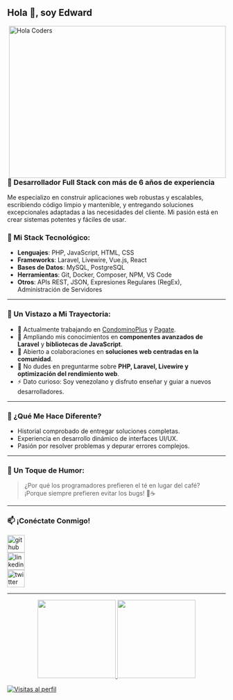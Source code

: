 ## Hola 👋, soy Edward

<img align="right" src="[https://i.pinimg.com/originals/a8/d4/46/a8d446aeaded108a90c974a5d6a356d9.gif]" alt="Hola Coders" width="500" height="350"/> 

### 🚀 Desarrollador Full Stack con más de 6 años de experiencia  

Me especializo en construir aplicaciones web robustas y escalables, escribiendo código limpio y mantenible, y entregando soluciones excepcionales adaptadas a las necesidades del cliente. Mi pasión está en crear sistemas potentes y fáciles de usar.  

### 🔧 Mi Stack Tecnológico:
- **Lenguajes**: PHP, JavaScript, HTML, CSS  
- **Frameworks**: Laravel, Livewire, Vue.js, React  
- **Bases de Datos**: MySQL, PostgreSQL  
- **Herramientas**: Git, Docker, Composer, NPM, VS Code  
- **Otros**: APIs REST, JSON, Expresiones Regulares (RegEx), Administración de Servidores  

---

### 🌟 Un Vistazo a Mi Trayectoria:
- 💼 Actualmente trabajando en [CondominoPlus](https://github.com/example-link) y [Pagate](https://github.com/example-link).  
- 🌱 Ampliando mis conocimientos en **componentes avanzados de Laravel** y **bibliotecas de JavaScript**.  
- 🤔 Abierto a colaboraciones en **soluciones web centradas en la comunidad**.  
- 💬 No dudes en preguntarme sobre **PHP, Laravel, Livewire y optimización del rendimiento web**.  
- ⚡ Dato curioso: Soy venezolano y disfruto enseñar y guiar a nuevos desarrolladores.  

---

### 🎯 ¿Qué Me Hace Diferente?
- Historial comprobado de entregar soluciones completas.  
- Experiencia en desarrollo dinámico de interfaces UI/UX.  
- Pasión por resolver problemas y depurar errores complejos.  

---

### 🤣 Un Toque de Humor:
> ¿Por qué los programadores prefieren el té en lugar del café?  
> ¡Porque siempre prefieren evitar los bugs! 🐛☕

---

### 📫 ¡Conéctate Conmigo!
[<img src='https://cdn.jsdelivr.net/npm/simple-icons@3.0.1/icons/github.svg' alt='github' height='40'>](https://github.com/your-profile)  
[<img src='https://cdn.jsdelivr.net/npm/simple-icons@3.0.1/icons/linkedin.svg' alt='linkedin' height='40'>](https://linkedin.com/in/your-profile)  
[<img src='https://cdn.jsdelivr.net/npm/simple-icons@3.0.1/icons/twitter.svg' alt='twitter' height='40'>](https://twitter.com/your-profile)  

---

<div align="center">
  <a href="https://github.com/your-profile">
  <img height="180em" src="https://github-readme-stats.vercel.app/api?username=your-profile&show_icons=true&include_all_commits=true&count_private=true"/>
  <img height="180em" src="https://github-readme-stats.vercel.app/api/top-langs/?username=your-profile&layout=compact&langs_count=6"/>
</div>

![Visitas al perfil](https://gpvc.arturio.dev/your-profile)

